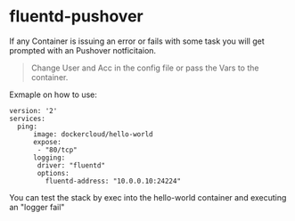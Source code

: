 # fluentd-pushover

If any Container is issuing an error or fails with some task you will get prompted with an Pushover notficitaion.

> Change User and Acc in the config file or pass the Vars to the container.

Exmaple on how to use:
```
version: '2'
services:
  ping:
      image: dockercloud/hello-world
      expose:
       - "80/tcp"
      logging:
       driver: "fluentd"
       options:
         fluentd-address: "10.0.0.10:24224"
```

You can test the stack by exec into the hello-world container and executing an "logger fail"
